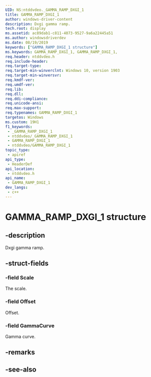 ```yaml
---
UID: NS:ntddvdeo._GAMMA_RAMP_DXGI_1
title: GAMMA_RAMP_DXGI_1
author: windows-driver-content
description: Dxgi gamma ramp.
tech.root: display
ms.assetid: ac89dab1-c811-4073-9527-9a6a22445a51
ms.author: windowsdriverdev
ms.date: 08/19/2019
keywords: ["GAMMA_RAMP_DXGI_1 structure"]
ms.keywords: GAMMA_RAMP_DXGI_1, GAMMA_RAMP_DXGI_1,
req.header: ntddvdeo.h
req.include-header: 
req.target-type: 
req.target-min-winverclnt: Windows 10, version 1903
req.target-min-winversvr: 
req.kmdf-ver: 
req.umdf-ver: 
req.lib: 
req.dll: 
req.ddi-compliance: 
req.unicode-ansi: 
req.max-support: 
req.typenames: GAMMA_RAMP_DXGI_1
targetos: Windows
ms.custom: 19H1
f1_keywords:
 - _GAMMA_RAMP_DXGI_1
 - ntddvdeo/_GAMMA_RAMP_DXGI_1
 - GAMMA_RAMP_DXGI_1
 - ntddvdeo/GAMMA_RAMP_DXGI_1
topic_type:
 - apiref
api_type:
 - HeaderDef
api_location:
 - ntddvdeo.h
api_name:
 - GAMMA_RAMP_DXGI_1
dev_langs:
 - c++
---
```


# GAMMA_RAMP_DXGI_1 structure


## -description

Dxgi gamma ramp.

## -struct-fields

### -field Scale

The scale.

### -field Offset

Offset.

### -field GammaCurve

 
Gamma curve.

## -remarks

## -see-also

